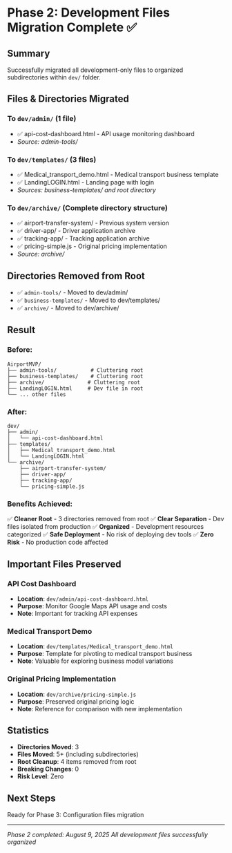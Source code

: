 # Phase 2: Development Files Migration Complete ✅

## Summary
Successfully migrated all development-only files to organized subdirectories within `dev/` folder.

## Files & Directories Migrated

### To `dev/admin/` (1 file)
- ✅ api-cost-dashboard.html - API usage monitoring dashboard
- *Source: admin-tools/*

### To `dev/templates/` (3 files)
- ✅ Medical_transport_demo.html - Medical transport business template
- ✅ LandingLOGIN.html - Landing page with login
- *Sources: business-templates/ and root directory*

### To `dev/archive/` (Complete directory structure)
- ✅ airport-transfer-system/ - Previous system version
- ✅ driver-app/ - Driver application archive
- ✅ tracking-app/ - Tracking application archive
- ✅ pricing-simple.js - Original pricing implementation
- *Source: archive/*

## Directories Removed from Root
- ✅ `admin-tools/` - Moved to dev/admin/
- ✅ `business-templates/` - Moved to dev/templates/
- ✅ `archive/` - Moved to dev/archive/

## Result

### Before:
```
AirportMVP/
├── admin-tools/           # Cluttering root
├── business-templates/    # Cluttering root
├── archive/              # Cluttering root
├── LandingLOGIN.html     # Dev file in root
└── ... other files
```

### After:
```
dev/
├── admin/
│   └── api-cost-dashboard.html
├── templates/
│   ├── Medical_transport_demo.html
│   └── LandingLOGIN.html
└── archive/
    ├── airport-transfer-system/
    ├── driver-app/
    ├── tracking-app/
    └── pricing-simple.js
```

### Benefits Achieved:
✅ **Cleaner Root** - 3 directories removed from root
✅ **Clear Separation** - Dev files isolated from production
✅ **Organized** - Development resources categorized
✅ **Safe Deployment** - No risk of deploying dev tools
✅ **Zero Risk** - No production code affected

## Important Files Preserved

### API Cost Dashboard
- **Location**: `dev/admin/api-cost-dashboard.html`
- **Purpose**: Monitor Google Maps API usage and costs
- **Note**: Important for tracking API expenses

### Medical Transport Demo
- **Location**: `dev/templates/Medical_transport_demo.html`
- **Purpose**: Template for pivoting to medical transport business
- **Note**: Valuable for exploring business model variations

### Original Pricing Implementation
- **Location**: `dev/archive/pricing-simple.js`
- **Purpose**: Preserved original pricing logic
- **Note**: Reference for comparison with new implementation

## Statistics
- **Directories Moved**: 3
- **Files Moved**: 5+ (including subdirectories)
- **Root Cleanup**: 4 items removed from root
- **Breaking Changes**: 0
- **Risk Level**: Zero

## Next Steps
Ready for Phase 3: Configuration files migration

---
*Phase 2 completed: August 9, 2025*
*All development files successfully organized*